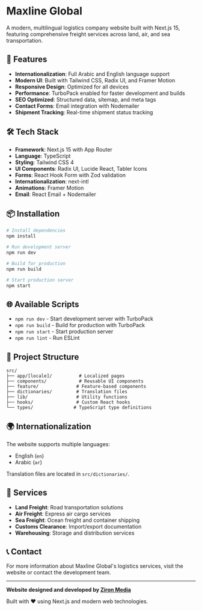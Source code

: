 # Maxline Global

A modern, multilingual logistics company website built with Next.js 15, featuring comprehensive freight services across land, air, and sea transportation.

## 🚀 Features

- **Internationalization**: Full Arabic and English language support
- **Modern UI**: Built with Tailwind CSS, Radix UI, and Framer Motion
- **Responsive Design**: Optimized for all devices
- **Performance**: TurboPack enabled for faster development and builds
- **SEO Optimized**: Structured data, sitemap, and meta tags
- **Contact Forms**: Email integration with Nodemailer
- **Shipment Tracking**: Real-time shipment status tracking

## 🛠️ Tech Stack

- **Framework**: Next.js 15 with App Router
- **Language**: TypeScript
- **Styling**: Tailwind CSS 4
- **UI Components**: Radix UI, Lucide React, Tabler Icons
- **Forms**: React Hook Form with Zod validation
- **Internationalization**: next-intl
- **Animations**: Framer Motion
- **Email**: React Email + Nodemailer

## 📦 Installation

```bash
# Install dependencies
npm install

# Run development server
npm run dev

# Build for production
npm run build

# Start production server
npm start
```

## 🌐 Available Scripts

- `npm run dev` - Start development server with TurboPack
- `npm run build` - Build for production with TurboPack
- `npm run start` - Start production server
- `npm run lint` - Run ESLint

## 📁 Project Structure

```
src/
├── app/[locale]/          # Localized pages
├── components/            # Reusable UI components
├── feature/              # Feature-based components
├── dictionaries/         # Translation files
├── lib/                  # Utility functions
├── hooks/                # Custom React hooks
└── types/               # TypeScript type definitions
```

## 🌍 Internationalization

The website supports multiple languages:
- English (`en`)
- Arabic (`ar`)

Translation files are located in `src/dictionaries/`.

## 🚢 Services

- **Land Freight**: Road transportation solutions
- **Air Freight**: Express air cargo services
- **Sea Freight**: Ocean freight and container shipping
- **Customs Clearance**: Import/export documentation
- **Warehousing**: Storage and distribution services

## 📞 Contact

For more information about Maxline Global's logistics services, visit the website or contact the development team.

---

**Website designed and developed by [Ziron Media](https://zironmedia.com)**

Built with ❤️ using Next.js and modern web technologies.
